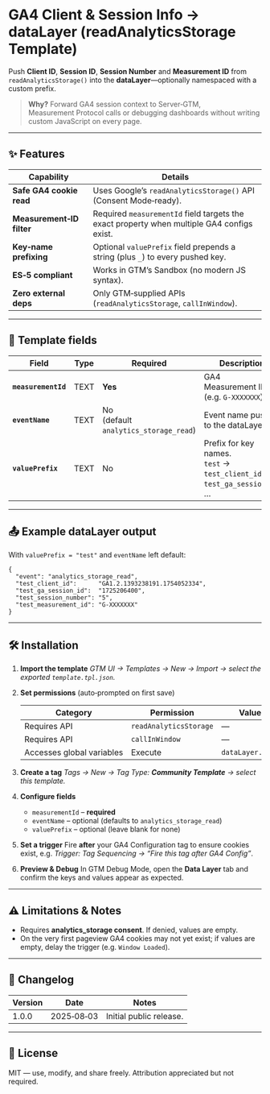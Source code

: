 # GA4 Client & Session Info → dataLayer (readAnalyticsStorage Template)

Push **Client ID**, **Session ID**, **Session Number** and **Measurement ID** from
`readAnalyticsStorage()` into the **dataLayer**—optionally namespaced with a custom prefix.

> **Why?**
> Forward GA4 session context to Server‑GTM, Measurement Protocol calls or debugging dashboards without writing custom JavaScript on every page.

---

## ✨ Features

| Capability                | Details                                                                                    |
| ------------------------- | ------------------------------------------------------------------------------------------ |
| **Safe GA4 cookie read**  | Uses Google’s `readAnalyticsStorage()` API (Consent Mode‑ready).                           |
| **Measurement‑ID filter** | Required `measurementId` field targets the exact property when multiple GA4 configs exist. |
| **Key‑name prefixing**    | Optional `valuePrefix` field prepends a string (plus `_`) to every pushed key.             |
| **ES‑5 compliant**        | Works in GTM’s Sandbox (no modern JS syntax).                                              |
| **Zero external deps**    | Only GTM‑supplied APIs (`readAnalyticsStorage`, `callInWindow`).                           |

---

## 🔧 Template fields

| Field               | Type | Required                                 | Description                                                                 |
| ------------------- | ---- | ---------------------------------------- | --------------------------------------------------------------------------- |
| **`measurementId`** | TEXT | **Yes**                                  | GA4 Measurement ID (e.g. `G‑XXXXXXX`).                                      |
| **`eventName`**     | TEXT | No<br>(default `analytics_storage_read`) | Event name pushed to the dataLayer.                                         |
| **`valuePrefix`**   | TEXT | No                                       | Prefix for key names.<br>`test` → `test_client_id`, `test_ga_session_id`, … |

---

## 📤 Example dataLayer output

With `valuePrefix = "test"` and `eventName` left default:

```jsonc
{
  "event": "analytics_storage_read",
  "test_client_id":      "GA1.2.1393238191.1754052334",
  "test_ga_session_id":  "1725206400",
  "test_session_number": "5",
  "test_measurement_id": "G‑XXXXXXX"
}
```

---

## 🛠 Installation

1. **Import the template**
   *GTM UI → Templates → New → Import → select the exported `template.tpl.json`.*

2. **Set permissions** (auto‑prompted on first save)

   | Category                  | Permission             | Value            |
   | ------------------------- | ---------------------- | ---------------- |
   | Requires API              | `readAnalyticsStorage` | —                |
   | Requires API              | `callInWindow`         | —                |
   | Accesses global variables | Execute                | `dataLayer.push` |

3. **Create a tag**
   *Tags → New → Tag Type: **Community Template** → select this template.*

4. **Configure fields**

   * `measurementId` – **required**
   * `eventName` – optional (defaults to `analytics_storage_read`)
   * `valuePrefix` – optional (leave blank for none)

5. **Set a trigger**
   Fire **after** your GA4 Configuration tag to ensure cookies exist, e.g.
   *Trigger:* *Tag Sequencing → “Fire this tag after GA4 Config”*.

6. **Preview & Debug**
   In GTM Debug Mode, open the **Data Layer** tab and confirm the keys and values appear as expected.

---

## ⚠️ Limitations & Notes

* Requires **analytics\_storage consent**. If denied, values are empty.
* On the very first pageview GA4 cookies may not yet exist; if values are empty, delay the trigger (e.g. `Window Loaded`).

---

## 📝 Changelog

| Version | Date       | Notes                   |
| ------- | ---------- | ----------------------- |
| 1.0.0   | 2025‑08‑03 | Initial public release. |

---

## 📄 License

MIT — use, modify, and share freely. Attribution appreciated but not required.
